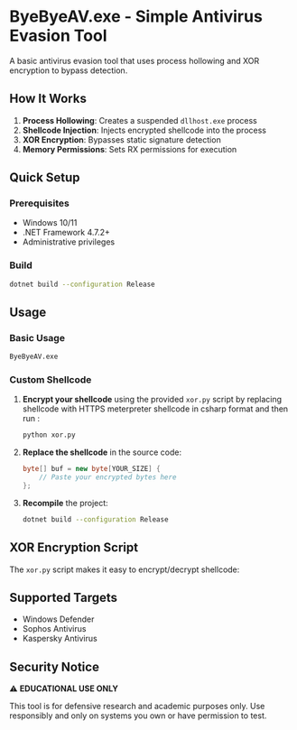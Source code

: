 # ByeByeAV.exe - Simple Antivirus Evasion Tool

A basic antivirus evasion tool that uses process hollowing and XOR encryption to bypass detection.

## How It Works

1. **Process Hollowing**: Creates a suspended `dllhost.exe` process
2. **Shellcode Injection**: Injects encrypted shellcode into the process
3. **XOR Encryption**: Bypasses static signature detection
4. **Memory Permissions**: Sets RX permissions for execution

## Quick Setup

### Prerequisites
- Windows 10/11
- .NET Framework 4.7.2+
- Administrative privileges

### Build
```bash
dotnet build --configuration Release
```

## Usage

### Basic Usage
```bash
ByeByeAV.exe
```

### Custom Shellcode
1. **Encrypt your shellcode** using the provided `xor.py` script by replacing shellcode with HTTPS meterpreter shellcode in csharp format and then run :
   ```bash
   python xor.py
   ```

2. **Replace the shellcode** in the source code:
   ```csharp
   byte[] buf = new byte[YOUR_SIZE] {
       // Paste your encrypted bytes here
   };
   ```

3. **Recompile** the project:
   ```bash
   dotnet build --configuration Release
   ```

## XOR Encryption Script

The `xor.py` script makes it easy to encrypt/decrypt shellcode:

## Supported Targets
- Windows Defender
- Sophos Antivirus
- Kaspersky Antivirus

## Security Notice

⚠️ **EDUCATIONAL USE ONLY**

This tool is for defensive research and academic purposes only. Use responsibly and only on systems you own or have permission to test.
